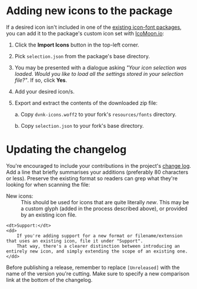 Adding new icons to the package
===============================

If a desired icon isn't included in one of the [existing icon-font packages](README.md#fonts),
you can add it to the package's custom icon set with [IcoMoon.io](https://icomoon.io/app/#/select):

1. Click the **Import Icons** button in the top-left corner.

2. Pick `selection.json` from the package's base directory.

3. You may be presented with a dialogue asking *"Your icon selection was loaded. Would you like to load all the settings stored in your selection file?"*. If so, click **Yes**.

4. Add your desired icon/s.

5. Export and extract the contents of the downloaded zip file:

	a. Copy `dvnk-icons.woff2` to your fork's `resources/fonts` directory.
	
	b. Copy `selection.json` to your fork's base directory.



Updating the changelog
======================

You're encouraged to include your contributions in the project's [change log](CHANGELOG.md).
Add a line that briefly summarises your additions (preferably 80 characters or less).
Preserve the existing format so readers can grep what they're looking for when scanning the file:

<dl>
	<dt>New icons:</dt>
	<dd>
		This should be used for icons that are quite literally <em>new</em>.
		This may be a custom glyph (added in the process described above), or provided by an existing icon file.
	</dd>
	
	<dt>Support:</dt>
	<dd>
		If you're adding support for a new format or filename/extension that uses an existing icon, file it under "Support".
		That way, there's a clearer distinction between introducing an entirely new icon, and simply extending the scope of an existing one.
	</dd>
</dl>

Before publishing a release, remember to replace `[Unreleased]` with the name of the version you're cutting.
Make sure to specify a new comparison link at the bottom of the changelog.
